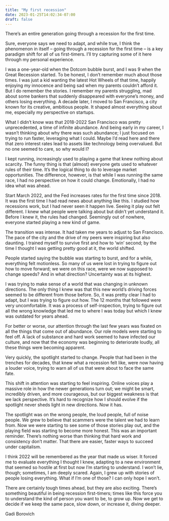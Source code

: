 ```yaml
---
title: "My first recession"
date: 2023-01-25T14:02:34-07:00
draft: false
---
```

There’s an entire generation going through a recession for the first time. 

Sure, everyone says we need to adapt, and while true, I think the phenomenon in itself – going through a recession for the first time – is a key paradigm shift for all of us first-timers. I’ll try capturing some of it here through my personal experience. 

I was a one-year-old when the Dotcom bubble burst, and I was 9 when the Great Recession started. To be honest, I don’t remember much about those times. I was just a kid wanting the latest Hot Wheels of that time, happily enjoying my innocence and being sad when my parents couldn’t afford it. But I do remember the stories. I remember my parents struggling, mad about some bankers that suddenly disappeared with everyone’s money, and others losing everything. A decade later, I moved to San Francisco, a city known for its creative, ambitious people. It shaped almost everything about me, especially my perspective on startups. 

What I didn’t know was that 2018-2022 San Francisco was pretty unprecedented, a time of infinite abundance. And being early in my career, I wasn’t thinking about why there was such abundance; I just focused on trying to run faster, leveraging what I could. Maybe I’d read here and there that zero interest rates lead to assets like technology being overvalued. But no one seemed to care, so why would I? 

I kept running, increasingly used to playing a game that knew nothing about scarcity. The funny thing is that (almost) everyone gets used to whatever rules of their time. It’s the logical thing to do to leverage market opportunities. The difference, however, is that while I was running the same race, I had no perspective on how it could change. Emotionally, I had no idea what was ahead.

Start March 2022, and the Fed increases rates for the first time since 2018. It was the first time I had read news about anything like this. I studied how recessions work, but I had never seen it happen live. Seeing it play out felt different. I knew what people were talking about but didn’t yet understand it. Before I knew it, the rules had changed. Seemingly out of nowhere, everyone started playing a new kind of game.

The transition was intense. It had taken me years to adjust to San Francisco. The pace of the city and the drive of my peers were inspiring but also daunting. I trained myself to survive first and how to ‘win’ second; by the time I thought I was getting pretty good at it, the world shifted. 

People started saying the bubble was starting to burst, and for a while, everything felt motionless. So many of us were lost in trying to figure out how to move forward; we were on this race, were we now supposed to change speeds? And in what direction? Uncertainty was at its highest.

I was trying to make sense of a world that was changing in unknown directions. The only thing I knew was that this new world’s driving forces seemed to be different from those before. So, it was pretty clear I had to adapt, but I was trying to figure out how. The 12 months that followed were very uncomfortable. It was a process of self-inspection, trying to figure out all the wrong knowledge that led me to where I was today but which I knew was outdated for years ahead. 

For better or worse, our attention through the last few years was fixated on all the things that come out of abundance. Our role models were starting to feel off. A lack of substance and hard work seemed to have infected our culture, and now that the economy was beginning to deteriorate loudly, all these things were becoming apparent. 

Very quickly, the spotlight started to change. People that had been in the trenches for decades, that knew what a recession felt like, were now having a louder voice, trying to warn all of us that were about to face the same fate.

This shift in attention was starting to feel inspiring. Online voices play a massive role in how the newer generations turn out; we might be smart, incredibly driven, and more courageous, but our biggest weakness is that we lack perspective. It’s hard to recognize how I should evolve if the spotlight never sheds light in new directions. Now it has. 

The spotlight was on the wrong people, the loud people, full of noise people. We grew to believe that scammers were the talent we had to learn from. Now we were starting to see some of those stories play out, and the playing field was starting to become more honest. This was an important reminder. There’s nothing worse than thinking that hard work and consistency don’t matter. That there are easier, faster ways to succeed under capitalism. 

I think 2022 will be remembered as the year that made us wiser. It forced me to evaluate everything I thought I knew, adapting to a new environment that seemed so hostile at first but now I’m starting to understand. I won’t lie, though; sometimes, I am deeply scared. Again, I grew up with stories of people losing everything. What if I’m one of those? I can only hope I won’t. 

There are certainly tough times ahead, but they are also exciting. There’s something beautiful in being recession first-timers; times like this force you to understand the kind of person you want to be, to grow up. Now we get to decide if we keep the same pace, slow down, or increase it, diving deeper. 

Gadi Borovich